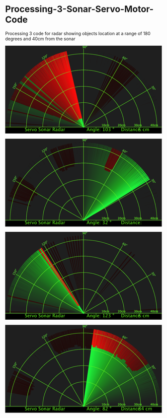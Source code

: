 # Processing-3-Sonar-Servo-Motor-Code
Processing 3 code for radar showing objects location at a range of 180 degrees and 40cm from the sonar

![](https://github.com/sam505/Processing-3-Sonar-Servo-Motor-Code/blob/master/Sonar2.png)

![](https://github.com/sam505/Processing-3-Sonar-Servo-Motor-Code/blob/master/Sonar4.png)

![](https://github.com/sam505/Sonar-Servo-Motor-Project/blob/master/Servo_sonar/Sonar.png)

![](https://github.com/sam505/Sonar-Servo-Motor-Project/blob/master/Servo_sonar/Sonar5.png)
